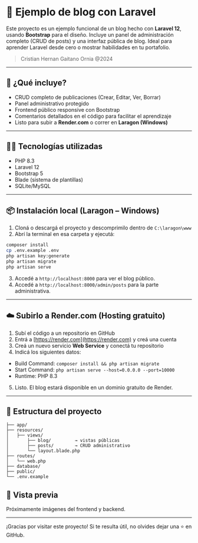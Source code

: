 # 📝 Ejemplo de blog con Laravel

Este proyecto es un ejemplo funcional de un blog hecho con **Laravel 12**, usando **Bootstrap** para el diseño. Incluye un panel de administración completo (CRUD de posts) y una interfaz pública de blog. Ideal para aprender Laravel desde cero o mostrar habilidades en tu portafolio.

> Cristian Hernan Gaitano Ornia @2024

---

## 🚀 ¿Qué incluye?

- CRUD completo de publicaciones (Crear, Editar, Ver, Borrar)
- Panel administrativo protegido
- Frontend público responsive con Bootstrap
- Comentarios detallados en el código para facilitar el aprendizaje
- Listo para subir a **Render.com** o correr en **Laragon (Windows)**

---

## 🧑‍💻 Tecnologías utilizadas

- PHP 8.3
- Laravel 12
- Bootstrap 5
- Blade (sistema de plantillas)
- SQLite/MySQL

---

## 📦 Instalación local (Laragon – Windows)

1. Cloná o descargá el proyecto y descomprimilo dentro de `C:\laragon\www`
2. Abrí la terminal en esa carpeta y ejecutá:

```bash
composer install
cp .env.example .env
php artisan key:generate
php artisan migrate
php artisan serve
```

3. Accedé a `http://localhost:8000` para ver el blog público.
4. Accedé a `http://localhost:8000/admin/posts` para la parte administrativa.

---

## ☁️ Subirlo a Render.com (Hosting gratuito)

1. Subí el código a un repositorio en GitHub
2. Entrá a [https://render.com](https://render.com) y creá una cuenta
3. Creá un nuevo servicio **Web Service** y conectá tu repositorio
4. Indicá los siguientes datos:

- Build Command: `composer install && php artisan migrate`
- Start Command: `php artisan serve --host=0.0.0.0 --port=10000`
- Runtime: PHP 8.3

5. Listo. El blog estará disponible en un dominio gratuito de Render.

---

## 📂 Estructura del proyecto

```
├── app/
├── resources/
│   ├── views/
│       ├── blog/         → vistas públicas
│       ├── posts/        → CRUD administrativo
│       └── layout.blade.php
├── routes/
│   └── web.php
├── database/
├── public/
└── .env.example
```


## 👀 Vista previa

Próximamente imágenes del frontend y backend.

---


¡Gracias por visitar este proyecto! Si te resulta útil, no olvides dejar una ⭐ en GitHub.
